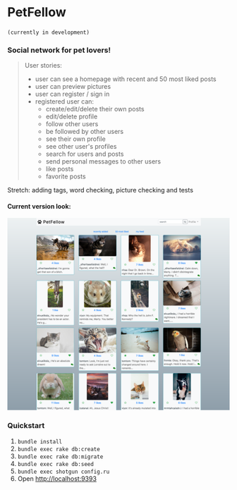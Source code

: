 # PetFellow
`(currently in development)`
### Social network for pet lovers!


> User stories:
>  * user can see a homepage with recent and 50 most liked posts
>  * user can preview pictures
>  * user can register / sign in
>  * registered user can:
>      * create/edit/delete their own posts
>      * edit/delete profile
>      * follow other users
>      * be followed by other users
>      * see their own profile
>      * see other user's profiles
>      * search for users and posts
>      * send personal messages to other users
>      * like posts
>      * favorite posts

Stretch: adding tags, word checking, picture checking and tests

#### Current version look:

![screenshot](public/version-01-23.png)


### Quickstart

1.  `bundle install`
2.  `bundle exec rake db:create`
3.  `bundle exec rake db:migrate`
4.  `bundle exec rake db:seed`
5.  `bundle exec shotgun config.ru`
6.  Open [http://localhost:9393](http://localhost:9393)
